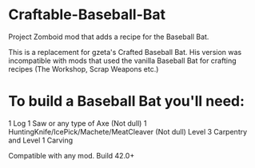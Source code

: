 # Craftable-Baseball-Bat
Project Zomboid mod that adds a recipe for the Baseball Bat.

This is a replacement for gzeta's Crafted Baseball Bat. 
His version was incompatible with mods that used the vanilla Baseball Bat for crafting recipes (The Workshop, Scrap Weapons etc.)

# To build a Baseball Bat you'll need:
1 Log
1 Saw or any type of Axe (Not dull)
1 HuntingKnife/IcePick/Machete/MeatCleaver (Not dull)
Level 3 Carpentry and Level 1 Carving

Compatible with any mod. Build 42.0+
